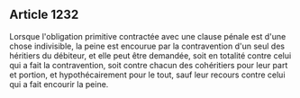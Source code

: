 Article 1232
----
Lorsque l'obligation primitive contractée avec une clause pénale est d'une chose
indivisible, la peine est encourue par la contravention d'un seul des héritiers
du débiteur, et elle peut être demandée, soit en totalité contre celui qui a
fait la contravention, soit contre chacun des cohéritiers pour leur part et
portion, et hypothécairement pour le tout, sauf leur recours contre celui qui a
fait encourir la peine.
